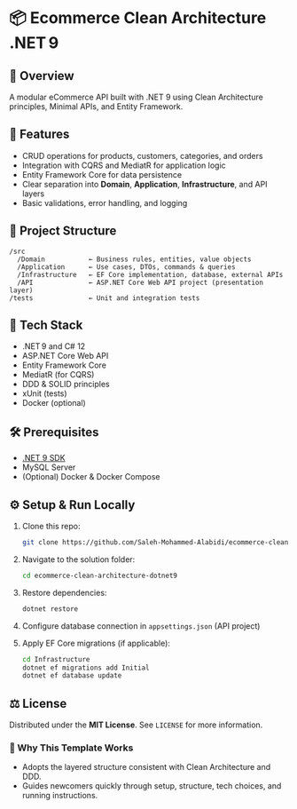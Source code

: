 
# 📦 Ecommerce Clean Architecture .NET 9

## 🧭 Overview
A modular eCommerce API built with .NET 9 using Clean Architecture principles, Minimal APIs, and Entity Framework.

## 🚀 Features

* CRUD operations for products, customers, categories, and orders
* Integration with CQRS and MediatR for application logic
* Entity Framework Core for data persistence
* Clear separation into **Domain**, **Application**, **Infrastructure**, and API layers
* Basic validations, error handling, and logging

## 🧩 Project Structure

```
/src
  /Domain           ← Business rules, entities, value objects
  /Application      ← Use cases, DTOs, commands & queries
  /Infrastructure   ← EF Core implementation, database, external APIs
  /API              ← ASP.NET Core Web API project (presentation layer)
/tests              ← Unit and integration tests
```

## 🎯 Tech Stack

* .NET 9 and C# 12
* ASP.NET Core Web API
* Entity Framework Core
* MediatR (for CQRS)
* DDD & SOLID principles
* xUnit (tests)
* Docker (optional)

## 🛠️ Prerequisites

* [.NET 9 SDK](https://dotnet.microsoft.com)
* MySQL Server
* (Optional) Docker & Docker Compose

## ⚙️ Setup & Run Locally

1. Clone this repo:

   ```bash
   git clone https://github.com/Saleh-Mohammed-Alabidi/ecommerce-clean-architecture-dotnet9.git
   ```
2. Navigate to the solution folder:

   ```bash
   cd ecommerce-clean-architecture-dotnet9
   ```
3. Restore dependencies:

   ```bash
   dotnet restore
   ```
4. Configure database connection in `appsettings.json` (API project)
5. Apply EF Core migrations (if applicable):

   ```bash
   cd Infrastructure
   dotnet ef migrations add Initial  
   dotnet ef database update
   ```


## ⚖️ License

Distributed under the **MIT License**. See `LICENSE` for more information.


### 🧠 Why This Template Works

* Adopts the layered structure consistent with Clean Architecture and DDD.
* Guides newcomers quickly through setup, structure, tech choices, and running instructions.

